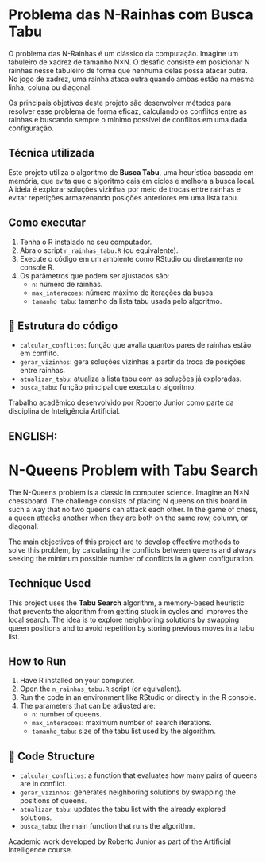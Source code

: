 # Problema das N-Rainhas com Busca Tabu

O problema das N-Rainhas é um clássico da computação. Imagine um tabuleiro de xadrez de tamanho N×N. O desafio consiste em posicionar N rainhas nesse tabuleiro de forma que nenhuma delas possa atacar outra. No jogo de xadrez, uma rainha ataca outra quando ambas estão na mesma linha, coluna ou diagonal.

Os principais objetivos deste projeto são desenvolver métodos para resolver esse problema de forma eficaz, calculando os conflitos entre as rainhas e buscando sempre o mínimo possível de conflitos em uma dada configuração.

##  Técnica utilizada

Este projeto utiliza o algoritmo de **Busca Tabu**, uma heurística baseada em memória, que evita que o algoritmo caia em ciclos e melhora a busca local. A ideia é explorar soluções vizinhas por meio de trocas entre rainhas e evitar repetições armazenando posições anteriores em uma lista tabu.

## Como executar

1. Tenha o R instalado no seu computador.
2. Abra o script `n_rainhas_tabu.R` (ou equivalente).
3. Execute o código em um ambiente como RStudio ou diretamente no console R.
4. Os parâmetros que podem ser ajustados são:
   - `n`: número de rainhas.
   - `max_interacoes`: número máximo de iterações da busca.
   - `tamanho_tabu`: tamanho da lista tabu usada pelo algoritmo.

## 📄 Estrutura do código

- `calcular_conflitos`: função que avalia quantos pares de rainhas estão em conflito.
- `gerar_vizinhos`: gera soluções vizinhas a partir da troca de posições entre rainhas.
- `atualizar_tabu`: atualiza a lista tabu com as soluções já exploradas.
- `busca_tabu`: função principal que executa o algoritmo.

Trabalho acadêmico desenvolvido por Roberto Junior como parte da disciplina de Inteligência Artificial.

## ENGLISH: 
# N-Queens Problem with Tabu Search

The N-Queens problem is a classic in computer science. Imagine an N×N chessboard. The challenge consists of placing N queens on this board in such a way that no two queens can attack each other. In the game of chess, a queen attacks another when they are both on the same row, column, or diagonal.

The main objectives of this project are to develop effective methods to solve this problem, by calculating the conflicts between queens and always seeking the minimum possible number of conflicts in a given configuration.

## Technique Used

This project uses the **Tabu Search** algorithm, a memory-based heuristic that prevents the algorithm from getting stuck in cycles and improves the local search. The idea is to explore neighboring solutions by swapping queen positions and to avoid repetition by storing previous moves in a tabu list.

## How to Run

1.  Have R installed on your computer.
2.  Open the `n_rainhas_tabu.R` script (or equivalent).
3.  Run the code in an environment like RStudio or directly in the R console.
4.  The parameters that can be adjusted are:
    -   `n`: number of queens.
    -   `max_interacoes`: maximum number of search iterations.
    -   `tamanho_tabu`: size of the tabu list used by the algorithm.

## 📄 Code Structure

-   `calcular_conflitos`: a function that evaluates how many pairs of queens are in conflict.
-   `gerar_vizinhos`: generates neighboring solutions by swapping the positions of queens.
-   `atualizar_tabu`: updates the tabu list with the already explored solutions.
-   `busca_tabu`: the main function that runs the algorithm.

Academic work developed by Roberto Junior as part of the Artificial Intelligence course.


